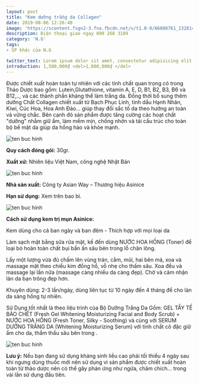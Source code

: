 ```yaml
---
layout: post
title: "Kem dưỡng trắng da Collagen"
date: 2019-08-06 12:26:40
image: 'https://scontent.fsgn2-3.fna.fbcdn.net/v/t1.0-9/66088761_1328143447339757_7023468411791343616_n.jpg?_nc_cat=106&_nc_oc=AQkpnTZqbdp0zZ2SHKcmZfRc5NHzHPpA8pXofuFDfEgbWHDdWuJiXio-ei8eazTLlgQ&_nc_ht=scontent.fsgn2-3.fna&oh=ce9e44cc4e764099cdbad2fc15649eef&oe=5DBFCFF7'
description: Điện thoại giao ngay 090 268 3189
category: 'N.G'
tags:
- SP khác của N.G

twitter_text: Lorem ipsum dolor sit amet, consectetur adipisicing elit.
introduction: 1,500,000₫ <del>1,800,000₫ </del>
---
```


Được chiết xuất hoàn toàn tự nhiên với các tinh chất quan trọng có trong Thảo Dược bao gồm: Lutein,Glutathione, vitamin A, E, D, B1, B2, B3, B6 và B12,.., và các thành phần kháng thể làm trắng da. Đồng thời bổ sung thêm dưỡng Chất Collagen chiết xuất từ Bạch Phục Linh, tinh dầu Hạnh Nhân, Kiwi, Cúc Hoa, Hoa Anh Đào... giúp thay đổi sắc tố da theo hướng an toàn và vững chắc. Bên cạnh đó sản phẩm được tăng cường các hoạt chất "dưỡng" nhằm giữ ẩm, làm mềm mịn, chống nhờn và tái cấu trúc cho toàn bộ bề mặt da giúp da hồng hào và khỏe mạnh.

![ten buc hinh](https://scontent.fsgn2-2.fna.fbcdn.net/v/t1.0-9/66422241_1335738223246946_2200359338273406976_n.jpg?_nc_cat=102&_nc_oc=AQn3Q4LwGIxAqwsnXgiCVUaRadTS9Zwbd46XtMz1ktipGI5-8sA_7gNX4URlHP5CdNw&_nc_ht=scontent.fsgn2-2.fna&oh=8d2bf6cbb09f03251a3832f24acfb4bc&oe=5DA08674 "ten buc hinh")


**Quy cách đóng gói:** 30gr.

**Xuất xứ:** Nhiên liệu Việt Nam, công nghệ Nhật Bản

![ten buc hinh](https://scontent.fsgn2-3.fna.fbcdn.net/v/t1.0-9/66386771_1335738159913619_2536687270761594880_n.jpg?_nc_cat=108&_nc_oc=AQkUw84cF-Gqj8pHokNSnCpyRj9g_Da2_zw4245cdW7D5PuCxeWJI7phrCopr5t0a8g&_nc_ht=scontent.fsgn2-3.fna&oh=3275a26f0598f648ddeee7894d35db6e&oe=5DA75FC1 "ten buc hinh")

**Nhà sản xuất:** Công ty Asian Way – Thương hiệu Asinice 

**Hạn sử dụng:** Xem trên bao bì.

![ten buc hinh](https://scontent.fsgn2-2.fna.fbcdn.net/v/t1.0-9/67114795_1335738239913611_7778679801669222400_n.jpg?_nc_cat=103&_nc_oc=AQlqw_vF4mwXmt-G4O6MxizmkJKyC407IxDryDIuIybdmKguz7pabzFwmRB6ZVTqTDE&_nc_ht=scontent.fsgn2-2.fna&oh=de0ec6ba9707f5a8507661385e1303f1&oe=5DB29B61 "ten buc hinh")

**Cách sử dụng kem trị mụn Asinice:**

Kem dùng cho cả ban ngày và ban đêm - Thích hợp với mọi loại da

Làm sạch mặt bằng sữa rửa mặt, kế đến dùng NƯỚC HOA HỒNG (Toner) để loại bỏ hoàn toàn chất bụi bẩn ẩn sâu bên trong lỗ chân lông.

Lấy một lượng vừa đủ chấm lên vùng trán, cằm, mũi, hai bên má, xoa và massage mặt theo chiều kim đồng hồ, vỗ nhẹ cho thấm sâu. Xoa đều và massage lại lần nữa (massage càng nhiều da càng đẹp). Chờ và cảm nhận làn da bạn trông đẹp hơn.

Khuyên dùng: 2-3 lần/ngày, dùng liên tục từ 10 ngày đến 4 tháng để cho làn da sáng hồng tự nhiên.

Sử Dụng tốt nhất là theo liệu trình của Bộ Dưỡng Trắng Da Gồm: GEL TẨY TẾ BÀO CHẾT (Fresh Gel Whitening Moisturizing Facial and Body Scrub) + NƯỚC HOA HỒNG (Fresh Toner, Silky - Soothing) và cùng với SERUM DƯỠNG TRẮNG DA (Whitening Moisturizing Serum) với tinh chất cô đặc giữ ẩm cho da, thẩm thấu sâu bên trong .

![ten buc hinh](https://scontent.fsgn2-2.fna.fbcdn.net/v/t1.0-9/66796650_1335738213246947_3178080811819728896_n.jpg?_nc_cat=100&_nc_oc=AQkBaAanFliQFCQaThfxRI9UeiAltwtkw-NsujWGeJ86Rh_XZEAbRaBf6tmZdIF8iVo&_nc_ht=scontent.fsgn2-2.fna&oh=42b12d41cd75430dca91fa0c07d01e86&oe=5DAB2131 "ten buc hinh")

**Lưu ý:** Nếu bạn đang sử dụng kháng sinh liều cao phải tối thiểu 4 ngày sau khi ngưng dùng thuốc mới nên sử dụng vì sản phẩm được chiết xuất hoàn toàn từ thảo dược nên có thể gây phản ứng như ngứa, châm chích... trong vài lần sử dụng đầu tiên.